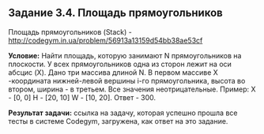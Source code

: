 **Задание 3.4. Площадь прямоугольников**
---------------------
Площадь прямоугольников (Stack) - http://codegym.in.ua/problem/56913a13159d54bb38ae53cf

**Условие:** Найти площадь, которую занимают N прямоугольников на плоскости. У всех прямоугольников одна из сторон лежит на оси абсцис (X). Дано три массива длиной N. В первом массиве Х -координата нижней-левой вершины і-го прямоугольника, высота во втором, ширина - в третьем. Все значения неотрицательные. Пример:  X - [0, 0] H - [20, 10] W - [10, 20]. Ответ  - 300.

**Результат задачи:** ссылка на задачу, которая успешно прошла все тесты в системе Codegym, загружена, как ответ на это задание.    